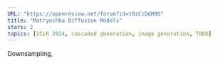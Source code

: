 ```yaml
---
URL: "https://openreview.net/forum?id=tOzCcDdH9O"
title: "Matryoshka Diffusion Models"
stars: 2
topics: [ICLR 2024, cascaded generation, image generation, TODO]
---
```


Downsampling, 